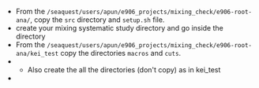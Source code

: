 - From the `/seaquest/users/apun/e906_projects/mixing_check/e906-root-ana/`, copy the `src` directory and `setup.sh` file.
- create your mixing systematic study directory and go inside the directory 
- From the `/seaquest/users/apun/e906_projects/mixing_check/e906-root-ana/kei_test` copy the directories `macros` and `cuts`.
- * Also create the all the directories (don't copy) as in kei_test
- 
